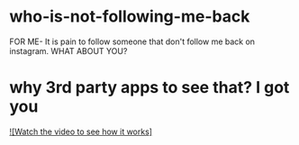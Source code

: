 # who-is-not-following-me-back
FOR ME- It is pain to follow someone that don't follow me back on instagram. WHAT ABOUT YOU? 
# why 3rd party apps to see that? I got you
[![Watch the video to see how it works]](https://youtu.be/R6l8Qg5lI-8?si=IGKs9CfrCzinZQsE)

